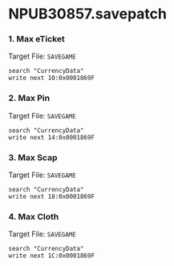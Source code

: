 # NPUB30857.savepatch

### 1. Max eTicket

Target File: `SAVEGAME`

```
search "CurrencyData"
write next 10:0x0001869F
```

### 2. Max Pin

Target File: `SAVEGAME`

```
search "CurrencyData"
write next 14:0x0001869F
```

### 3. Max Scap

Target File: `SAVEGAME`

```
search "CurrencyData"
write next 18:0x0001869F
```

### 4. Max Cloth

Target File: `SAVEGAME`

```
search "CurrencyData"
write next 1C:0x0001869F
```

